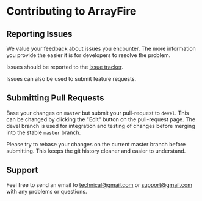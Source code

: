 # Contributing to ArrayFire #

## Reporting Issues ##

We value your feedback about issues you encounter. The more information you
provide the easier it is for developers to resolve the problem.

Issues should be reported to the [issue tracker](https://github.com/arrayfire/arrayfire/issues?state=open).

Issues can also be used to submit feature requests.

## Submitting Pull Requests ##

Base your changes on `master` but submit your pull-request to `devel`. This
can be changed by clicking the "Edit" button on the pull-request page. The
devel branch is used for integration and testing of changes before merging
into the stable `master` branch.

Please try to rebase your changes on the current master branch before
submitting. This keeps the git history cleaner and easier to understand.

## Support ##

Feel free to send an email to technical@gmail.com or support@gmail.com with any problems or
questions.
